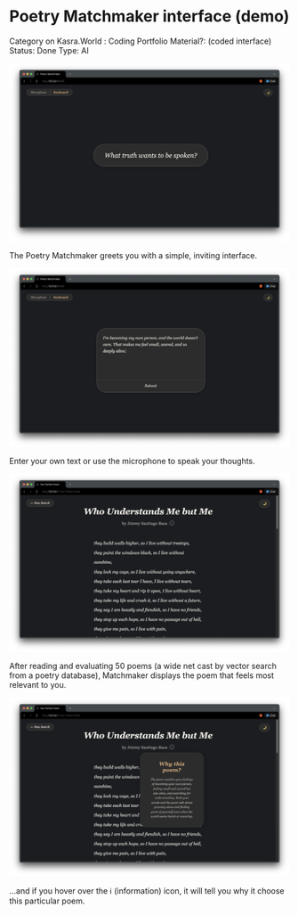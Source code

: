 # Poetry Matchmaker interface (demo)

Category on Kasra.World : Coding
Portfolio Material?: (coded interface)
Status: Done
Type: AI

![The Poetry Matchmaker greets you with a simple, inviting interface.](Archive/Portfolio/Poetry%20Matchmaker%20interface%20(demo)%202220182ec9e480c6aebbccfabaee36b9/image.png)

The Poetry Matchmaker greets you with a simple, inviting interface.

![Enter your own text or use the microphone to speak your thoughts.](Archive/Portfolio/Poetry%20Matchmaker%20interface%20(demo)%202220182ec9e480c6aebbccfabaee36b9/image%201.png)

Enter your own text or use the microphone to speak your thoughts.

![After reading and evaluating 50 poems (a wide net cast by vector search from a poetry database), Matchmaker displays the poem that feels most relevant to you.](Archive/Portfolio/Poetry%20Matchmaker%20interface%20(demo)%202220182ec9e480c6aebbccfabaee36b9/image%202.png)

After reading and evaluating 50 poems (a wide net cast by vector search from a poetry database), Matchmaker displays the poem that feels most relevant to you.

![…and if you hover over the  ℹ️ (information) icon, it will tell you why it choose this particular poem.](Archive/Portfolio/Poetry%20Matchmaker%20interface%20(demo)%202220182ec9e480c6aebbccfabaee36b9/image%203.png)

…and if you hover over the  ℹ️ (information) icon, it will tell you why it choose this particular poem.